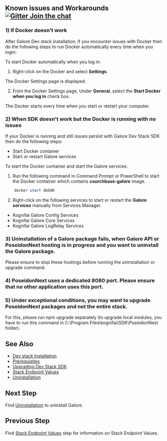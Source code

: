 ## Known issues and Workarounds [![Gitter Join the chat](https://badges.gitter.im/Join%20Chat.svg)](https://gitter.im/kognifai/Lobby)

### 1) If Docker doesn't work

After Galore Dev stack installation, if you encounter issues with Docker then do the following steps to run Docker automatically every time when you login:

 To start Docker automatically when you log in:
   
  1.	Right-click on the Docker and select **Settings**.
  
   The Docker Settings page is displayed.
  
  2.	From the Docker Settings page, Under **General**, select the **Start Docker when you log in** check box.
   
   The Docker starts every time when you start or restart your computer.

### 2) When SDK doesn't work but the Docker is running with no issues
If your Docker is running and still issues persist with Galore Dev Stack SDK then do the following steps:
   -	Start Docker container
   -	Start or restart Galore services

 To start the Docker container and start the Galore services:
   
 1.	Run the following command in Command Prompt or PowerShell to start the Docker container which contains **courchbase-galore**  image.
    
  ```powershell
      docker start db500
   ```
  
 2. Right-click on  the following services to start or restart the **Galore services** manually from Services Manager.
   
 - 	Kognifai Galore Config Services 
 -	 Kognifai Galore Core Services
 -	 Kognifai Galore LogRelay Services
    
  
### 3)	Uninstallation of a Galore package fails, when Galore API or PoseidonNext hosting is in progress and you want to uninstall the Galore package. 
Please ensure to stop these hostings before running the uninstallation or upgrade command.

### 4)	PoseidonNext uses a dedicated 8080 port. Please ensure that no other application uses this port.

### 5)	Under exceptional conditions, you may want to upgrade PoseidonNext packages and not the entire stack.
For this, please run npm upgrade separately (to upgrade local modules, you have to run this command in C:\Program Files\kognifai\SDK\PoseidonNext folder).

## See Also
 
- [Dev stack Installation](Installation.md)
- [Prerequisites](Prerequisites.md)
- [Upgrading Dev Stack SDK](Upgrading%20Dev%20stack.md)
- [Stack Endpoint Values](Stack%20Endpoint%20Values.md)
- [Uninstallation](Uninstallation.md)
 
## Next Step
Find [Uninstallation](Uninstallation.md) to uninstall Galore.

## Previous Step
Find [Stack Endpoint Values](Stack%20Endpoint%20Values.md) step for information on Stack Endpoint Values.
